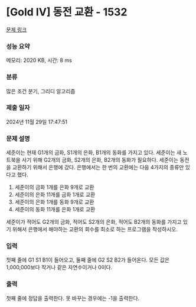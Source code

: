 # [Gold IV] 동전 교환 - 1532 

[문제 링크](https://www.acmicpc.net/problem/1532) 

### 성능 요약

메모리: 2020 KB, 시간: 8 ms

### 분류

많은 조건 분기, 그리디 알고리즘

### 제출 일자

2024년 11월 29일 17:47:51

### 문제 설명

<p>세준이는 현재 G1개의 금화, S1개의 은화, B1개의 동화를 가지고 있다. 세준이는 새 노트북을 사기 위해 G2개의 금화, S2개의 은화, B2개의 동화가 필요하다. 세준이는 동전을 교환하기 위해서 은행에 갔다. 은행에서는 한 번의 교환에는 다음 4가지의 종류만 있다고 했다.</p>

<ol>
	<li>세준이의 금화 1개를 은화 9개로 교환</li>
	<li>세준이의 은화 11개를 금화 1개로 교환</li>
	<li>세준이의 은화 1개를 동화 9개로 교환</li>
	<li>세준이의 동화 11개를 은화 1개로 교환</li>
</ol>

<p>세준이가 적어도 G2개의 금화, 적어도 S2개의 은화, 적어도 B2개의 동화를 가지고 있기 위해서 은행에서 해야하는 교환의 회수를 최소로 하는 프로그램을 작성하시오.</p>

### 입력 

 <p>첫째 줄에 G1 S1 B1이 들어오고, 둘째 줄에 G2 S2 B2가 들어온다. 모든 값은 1,000,000보다 작거나 같은 자연수이거나 0이다.</p>

### 출력 

 <p>첫째 줄에 정답을 출력한다. 못 바꾸는 경우에는 -1을 출력한다.</p>


